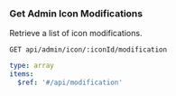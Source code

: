 ### Get Admin Icon Modifications

Retrieve a list of icon modifications.

```text
GET api/admin/icon/:iconId/modification
```

```yaml
type: array
items:
  $ref: '#/api/modification'
```